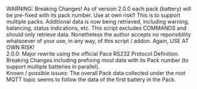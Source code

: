 WARNING: Breaking Changes! As of version 2.0.0 each pack (battery) will be pre-fixed with its pack number. 
Use at own risk!! 
This is to support multiple packs. 
Additional data is now being retrieved, including warning, balancing, status indications, etc. 
This script excludes COMMANDS and should only retrieve data. Nonetheless the author accepts no reponsibility whatsoever of your use, in any way, of this script / addon. Again, USE AT OWN RISK!
<br>
2.0.0: Major rewrite using the official Pace RS232 Protocol Definition. Breaking Changes including prefixing most data with its Pack number (to support multiple batteries in parallel).
<br>
Known / possible issues: The overall Pack data collected under the root MQTT topic seems to follow the data of the first battery in the Pack.